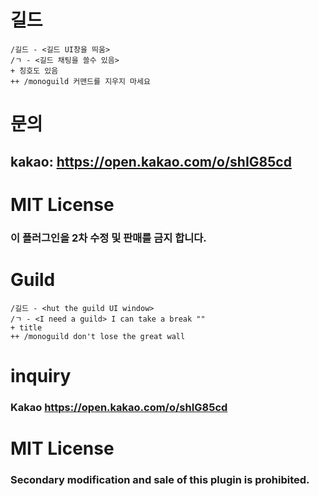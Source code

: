 # 길드
```
/길드 - <길드 UI창을 띄움>
/ㄱ - <길드 채팅을 쓸수 있음>
+ 칭호도 있음
++ /monoguild 커맨드를 지우지 마세요
```
# 문의

## kakao: https://open.kakao.com/o/shIG85cd

# MIT License

### 이 플러그인을 2차 수정 및 판매를 금지 합니다.

# Guild
```
/길드 - <hut the guild UI window>
/ㄱ - <I need a guild> I can take a break ""
+ title
++ /monoguild don't lose the great wall
```
# inquiry

### Kakao https://open.kakao.com/o/shIG85cd

# MIT License

### Secondary modification and sale of this plugin is prohibited.
